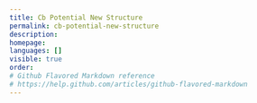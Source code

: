 ```yaml
---
title: Cb Potential New Structure
permalink: cb-potential-new-structure
description: 
homepage: 
languages: []
visible: true
order: 
# Github Flavored Markdown reference
# https://help.github.com/articles/github-flavored-markdown
---
```



